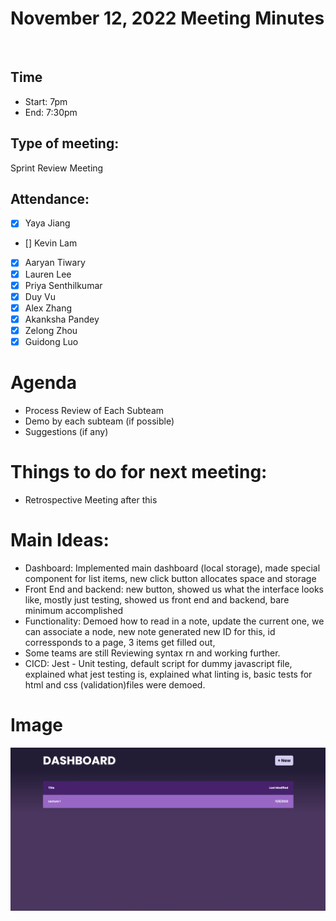 <!-- Note taker: Aaryan Tiwary-->
<!-- Month Date, 2022-->
# November 12, 2022 Meeting Minutes
​
<!-- XX:XX AM/PM -->
## Time
- Start: 7pm
- End: 7:30pm
​
<!-- TA or team, etc.-->
## Type of meeting: 
​Sprint Review Meeting 
<!-- [x] for present -->
## Attendance:
- [x] Yaya Jiang
- [] Kevin Lam
- [x] Aaryan Tiwary
- [x] Lauren Lee
- [x] Priya Senthilkumar
- [x] Duy Vu
- [x] Alex Zhang
- [x] Akanksha Pandey
- [x] Zelong Zhou
- [x] Guidong Luo
​
<!-- Topics for the meeting-->
# Agenda
- Process Review of Each Subteam
- Demo by each subteam (if possible)
- Suggestions (if any) 
​
<!-- homework basically zzzz-->
# Things to do for next meeting:
- Retrospective Meeting after this
​
<!-- what was discussed for each topic-->
# Main Ideas:
- Dashboard: Implemented main dashboard (local storage), made special component for list items, new click button allocates space and storage 
- Front End and backend: new button, showed us what the interface looks like, mostly just testing, showed us front end and backend, bare minimum accomplished
- Functionality: Demoed how to read in a note, update the current one, we can associate a node, new note generated new ID for this, id corressponds to a page, 3 items get filled out, 
- Some teams are still Reviewing syntax rn and working further.
- CICD: Jest - Unit testing, default script for dummy javascript file, explained what jest testing is, explained what linting is, basic tests for html and css (validation)files were demoed. 
# Image
![Alt text](sprintreviewimage.png "Frontend Image")
